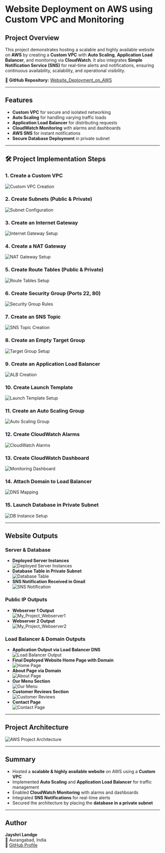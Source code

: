 # Website Deployment on AWS using Custom VPC and Monitoring

##  Project Overview
This project demonstrates hosting a scalable and highly available website on **AWS** by creating a **Custom VPC** with **Auto Scaling**, **Application Load Balancer**, and monitoring via **CloudWatch**. It also integrates **Simple Notification Service (SNS)** for real-time alerts and notifications, ensuring continuous availability, scalability, and operational visibility.

🔗 **GitHub Repository:** [Website_Deployment_on_AWS](https://github.com/jayshrilandge30/Website_Deployment_on_AWS)

---

##  Features
- **Custom VPC** for secure and isolated networking
- **Auto Scaling** for handling varying traffic loads
- **Application Load Balancer** for distributing requests
- **CloudWatch Monitoring** with alarms and dashboards
- **AWS SNS** for instant notifications
- **Secure Database Deployment** in private subnet

---

## 🛠 Project Implementation Steps

### 1️. Create a Custom VPC
![Custom VPC Creation](images/screenshot1.png)

### 2️. Create Subnets (Public & Private)
![Subnet Configuration](images/screenshot2.png)

### 3️. Create an Internet Gateway
![Internet Gateway Setup](images/screenshot3.png)

### 4️. Create a NAT Gateway
![NAT Gateway Setup](images/screenshot4.png)

### 5️. Create Route Tables (Public & Private)
![Route Tables Setup](images/screenshot5.png)

### 6️. Create Security Group (Ports 22, 80)
![Security Group Rules](images/screenshot6.png)

### 7️. Create an SNS Topic
![SNS Topic Creation](images/screenshot7.png)

### 8️. Create an Empty Target Group
![Target Group Setup](images/screenshot8.png)

### 9️. Create an Application Load Balancer
![ALB Creation](images/screenshot9.png)

### 10. Create Launch Template
![Launch Template Setup](images/screenshot10.png)

### 1️1️. Create an Auto Scaling Group
![Auto Scaling Group](images/screenshot11.png)

### 1️2️. Create CloudWatch Alarms
![CloudWatch Alarms](images/screenshot12.png)

### 1️3️. Create CloudWatch Dashboard
![Monitoring Dashboard](images/screenshot13.png)

### 1️4️. Attach Domain to Load Balancer
![DNS Mapping](images/screenshot14.png)

### 1️5️. Launch Database in Private Subnet
![DB Instance Setup](images/screenshot15.png)

---

##  Website Outputs

### Server & Database
- **Deployed Server Instances**  
  ![Deployed Server Instances](images/screenshot16.png)
- **Database Table in Private Subnet**  
  ![Database Table](images/screenshot17.png)
- **SNS Notification Received in Gmail**  
  ![SNS Notification](images/screenshot18.png)

### Public IP Outputs
- **Webserver 1 Output**  
  ![My_Project_Webserver1](images/screenshot19.png)
- **Webserver 2 Output**  
  ![My_Project_Webserver2](images/screenshot20.png)

### Load Balancer & Domain Outputs
- **Application Output via Load Balancer DNS**  
  ![Load Balancer Output](images/screenshot21.png)
- **Final Deployed Website Home Page with Domain**  
  ![Home Page](images/screenshot22.png)
- **About Page via Domain**  
  ![About Page](images/screenshot23.png)
- **Our Menu Section**  
  ![Our Menu](images/screenshot24.png)
- **Customer Reviews Section**  
  ![Customer Reviews](images/screenshot25.png)
- **Contact Page**  
  ![Contact Page](images/screenshot26.png)

---

##  Project Architecture
![AWS Project Architecture](images/screenshot27.png)

---

##  Summary
- Hosted a **scalable & highly available website** on AWS using a **Custom VPC**  
- Implemented **Auto Scaling** and **Application Load Balancer** for traffic management  
- Enabled **CloudWatch Monitoring** with alarms and dashboards  
- Integrated **SNS Notifications** for real-time alerts  
- Secured the architecture by placing the **database in a private subnet**  

---

##   Author
**Jayshri Landge**  
📍 Aurangabad, India  
🔗 [GitHub Profile](https://github.com/jayshrilandge30)
